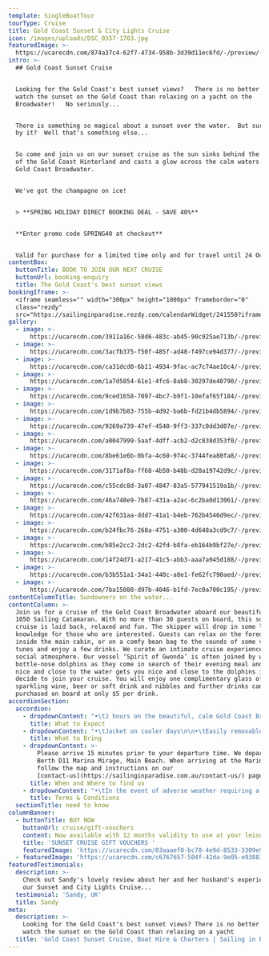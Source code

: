```yaml
---
template: SingleBoatTour
tourType: Cruise
title: Gold Coast Sunset & City Lights Cruise
icon: /images/uploads/DSC_0357-1703.jpg
featuredImage: >-
  https://ucarecdn.com/874a37c4-62f7-4734-958b-3d39d11ec6fd/-/preview/-/enhance/50/
intro: >-
  ## Gold Coast Sunset Cruise


  Looking for the Gold Coast's best sunset views?   There is no better place to
  watch the sunset on the Gold Coast than relaxing on a yacht on the
  Broadwater!   No seriously...


  There is something so magical about a sunset over the water.  But surrounded
  by it?  Well that's something else...    


  So come and join us on our sunset cruise as the sun sinks behind the mountains
  of the Gold Coast Hinterland and casts a glow across the calm waters of the
  Gold Coast Broadwater.    


  We've got the champagne on ice!


  > **SPRING HOLIDAY DIRECT BOOKING DEAL - SAVE 40%**


  **Enter promo code SPRING40 at checkout**


  Valid for purchase for a limited time only and for travel until 24 October.
contentBox:
  buttonTitle: BOOK TO JOIN OUR NEXT CRUISE
  buttonUrl: booking-enquiry
  title: The Gold Coast's best sunset views
bookingIframe: >-
  <iframe seamless="" width="300px" height="1000px" frameborder="0"
  class="rezdy"
  src="https://sailinginparadise.rezdy.com/calendarWidget/241550?iframe=true"></iframe>
gallery:
  - image: >-
      https://ucarecdn.com/3911a16c-58d6-483c-ab45-90c925ae713b/-/preview/-/enhance/50/
  - image: >-
      https://ucarecdn.com/3acfb375-f50f-485f-ad48-f497ce94d377/-/preview/-/enhance/13/
  - image: >-
      https://ucarecdn.com/ca31dcd0-6b11-4934-9fac-ac7c74ae10c4/-/preview/-/enhance/39/
  - image: >-
      https://ucarecdn.com/1a7d5854-61e1-4fc6-8ab8-30297de40790/-/preview/-/enhance/50/
  - image: >-
      https://ucarecdn.com/9ced1658-7097-4bc7-b9f1-10efaf65f184/-/preview/-/enhance/25/
  - image: >-
      https://ucarecdn.com/1d9b7b83-755b-4d92-ba6b-fd21b4db5894/-/preview/-/enhance/39/
  - image: >-
      https://ucarecdn.com/9269a739-47ef-4540-9ff3-337c0dd3d07e/-/preview/-/enhance/50/
  - image: >-
      https://ucarecdn.com/a0047999-5aaf-4dff-acb2-d2c838d353f0/-/preview/-/enhance/25/
  - image: >-
      https://ucarecdn.com/8be61e6b-0bfa-4c60-974c-3744fea80fa8/-/preview/-/enhance/36/
  - image: >-
      https://ucarecdn.com/3171af8a-ff68-4b50-b48b-d28a19742d9c/-/preview/-/enhance/41/
  - image: >-
      https://ucarecdn.com/c55cdc8d-3a07-4847-83a5-577941519a1b/-/preview/-/enhance/50/
  - image: >-
      https://ucarecdn.com/46a748e9-7b87-431a-a2ac-6c2ba0d13061/-/preview/-/enhance/50/
  - image: >-
      https://ucarecdn.com/42f631aa-ddd7-41a1-b4eb-762b4546d9ec/-/preview/-/enhance/42/
  - image: >-
      https://ucarecdn.com/b24fbc76-268a-4751-a300-4d648a3cd9c7/-/preview/-/enhance/50/
  - image: >-
      https://ucarecdn.com/b85e2cc2-2dc2-42fd-b8fa-eb164b9bf27e/-/preview/-/enhance/27/
  - image: >-
      https://ucarecdn.com/14f24d71-a217-41c5-abb3-aaa7a945d188/-/preview/-/enhance/24/
  - image: >-
      https://ucarecdn.com/b3b551a1-34a1-440c-a8e1-fe62fc790aed/-/preview/-/enhance/34/
  - image: >-
      https://ucarecdn.com/7ba15080-d97b-4046-b1fd-7ec0a700c195/-/preview/-/enhance/33/
contentColumnTitle: Sundowners on the water...
contentColumn: >-
  Join us for a cruise of the Gold Coast Broadwater aboard our beautiful Seawind
  1050 Sailing Catamaran. With no more than 30 guests on board, this sunset
  cruise is laid back, relaxed and fun. The skipper will drop in some local
  knowledge for those who are interested. Guests can relax on the foredeck,
  inside the main cabin, or on a comfy bean bag to the sounds of some very cool
  tunes and enjoy a few drinks. We curate an intimate cruise experience with a
  social atmosphere. Our vessel ‘Spirit of Gwonda’ is often joined by wild
  bottle-nose dolphins as they come in search of their evening meal and being
  nice and close to the water gets you nice and close to the dolphins if they
  decide to join your cruise. You will enjoy one complimentary glass of
  sparkling wine, beer or soft drink and nibbles and further drinks can be
  purchased on board at only $5 per drink.
accordionSection:
  accordion:
    - dropdownContent: "•\t2 hours on the beautiful, calm Gold Coast Broadwater\n\n•\tRelax onboard a spacious Sailing Catamaran\n\n•\tA maximum of 30 guests on board\n\n•\tSee impressive superyachts, Seaworld, Palazzo Versace, Gold Coast Seaway, Wavebreak Island, South Stradbroke Island and local wildlife.\n\n•\tWatch the Sunset over the Gold Coast Hinterland\n\n•\tThen check out the Sparkling City lights as you see the Gold Coast in a new light\n\n•\tCool tunes set the soundtrack as you relax and take in the views\n\n•\tFriendly relaxed ambience with crew sharing some local knowledge\n\n•\tKeep your eyes peeled for dolphins!\n\n•\tIncludes one complimentary drink and nibbles cup\n\n•\tDeparts and returns @ Marina Mirage - an ideal spot for a beautiful waterfront meal or drinks before or after your cruise"
      title: What to Expect
    - dropdownContent: "•\tJacket on cooler days\n\n•\tEasily removable shoes\n\n•\tCamera"
      title: What to Bring
    - dropdownContent: >-
        Please arrive 15 minutes prior to your departure time. We depart from
        Berth D11 Marina Mirage, Main Beach. When arriving at the Marina please
        follow the map and instructions on our
        [contact-us](https://sailinginparadise.com.au/contact-us/) page.
      title: When and Where to find us
    - dropdownContent: "•\tIn the event of adverse weather requiring a cancellation of the cruise an SMS will be sent to your registered mobile (please ensure you provide one and check this before departing for the marina).\n\n•\tPlease provide notice of at least 72 hours should you wish to cancel to avoid forfeiture of ticket price.\n\n•\tThere is no BYO on our ticketed cruises however you will receive one complimentary bubbly, beer or soft drink and extra drinks may be purchased on board at very reasonable prices (cash preferred, cards accepted).\n\n•\tSailing in Paradise reserves the right to substitute the vessel if necessary without prior notice.\n\n•\tCruises are subject to weather suitability, the cruise can proceed in many weather conditions but if it is deemed unsafe or overly unpleasant we will not sail as we do want our guests to have a safe and enjoyable experience on board. Guests are able to reschedule or request a refund in this circumstance.\n\n•\tCruises require minimum numbers to depart. In the event of minimum numbers not being met guests will be offered a full refund or the opportunity to reschedule to an alternative date."
      title: Terms & Conditions
  sectionTitle: need to know
columnBanner:
  - buttonTitle: BUY NOW
    buttonUrl: cruise/gift-vouchers
    content: Now available with 12 months validity to use at your leisure.
    title: 'SUNSET CRUISE GIFT VOUCHERS '
    featuredImage: 'https://ucarecdn.com/03aaaef0-bc70-4e9d-8533-3309e9a7d59f/'
  - featuredImage: 'https://ucarecdn.com/c6767657-504f-42da-9e05-e9388170030d/'
featuredTestimonials:
  description: >-
    Check out Sandy's lovely review about her and her husband's experience on
    our Sunset and City Lights Cruise...
  testimonial: 'Sandy, UK'
  title: Sandy
meta:
  description: >-
    Looking for the Gold Coast's best sunset views? There is no better place to
    watch the sunset on the Gold Coast than relaxing on a yacht
  title: 'Gold Coast Sunset Cruise, Boat Hire & Charters | Sailing in Paradise'
---
```


